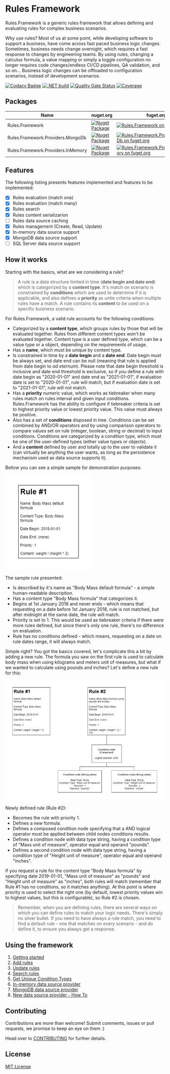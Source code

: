 # Rules Framework

Rules.Framework is a generic rules framework that allows defining and evaluating rules for complex business scenarios.

Why use rules? Most of us at some point, while developing software to support a business, have come across fast paced business logic changes. Sometimes, business needs change overnight, which requires a fast response to changes by engineering teams. By using rules, changing a calculus formula, a value mapping or simply a toggle configuration no longer requires code changes/endless CI/CD pipelines, QA validation, and so on... Business logic changes can be offloaded to configuration scenarios, instead of development scenarios.

[![Codacy Badge](https://api.codacy.com/project/badge/Grade/8b48f4541fba4d4b8bad2e9a8563ede3)](https://app.codacy.com/gh/Farfetch/rules-framework?utm_source=github.com&utm_medium=referral&utm_content=Farfetch/rules-framework&utm_campaign=Badge_Grade_Settings)
[![.NET build](https://github.com/luispfgarces/rules-framework/actions/workflows/dotnet-build.yml/badge.svg)](https://github.com/luispfgarces/rules-framework/actions/workflows/dotnet-build.yml)
[![Quality Gate Status](https://sonarcloud.io/api/project_badges/measure?project=pikenikes_rules-framework&metric=alert_status)](https://sonarcloud.io/dashboard?id=pikenikes_rules-framework)
[![Coverage](https://sonarcloud.io/api/project_badges/measure?project=pikenikes_rules-framework&metric=coverage)](https://sonarcloud.io/dashboard?id=pikenikes_rules-framework)

## Packages

|Name                             |nuget.org|fuget.org|
|---------------------------------|----|---------|
|Rules.Framework|[![Nuget Package](https://img.shields.io/nuget/v/Rules.Framework.svg?logo=nuget)](https://www.nuget.org/packages/Rules.Framework/)|[![Rules.Framework on fuget.org](https://www.fuget.org/packages/Rules.Framework/badge.svg)](https://www.fuget.org/packages/Rules.Framework)|
|Rules.Framework.Providers.MongoDb|[![Nuget Package](https://img.shields.io/nuget/v/Rules.Framework.Providers.MongoDb?logo=nuget)](https://www.nuget.org/packages/Rules.Framework.Providers.MongoDb/)|[![Rules.Framework.Providers.MongoDb on fuget.org](https://www.fuget.org/packages/Rules.Framework.Providers.MongoDb/badge.svg)](https://www.fuget.org/packages/Rules.Framework.Providers.MongoDb)|
|Rules.Framework.Providers.InMemory|[![Nuget Package](https://img.shields.io/nuget/v/Rules.Framework.Providers.InMemory?logo=nuget)](https://www.nuget.org/packages/Rules.Framework.Providers.InMemory/)|[![Rules.Framework.Providers.InMemory on fuget.org](https://www.fuget.org/packages/Rules.Framework.Providers.InMemory/badge.svg)](https://www.fuget.org/packages/Rules.Framework.Providers.InMemory)|

## Features

The following listing presents features implemented and features to be implemented:

- [x] Rules evaluation (match one)
- [x] Rules evaluation (match many)
- [x] Rules search
- [x] Rules content serializarion
- [ ] Rules data source caching
- [x] Rules management (Create, Read, Update)
- [X] In-memory data source support
- [x] MongoDB data source support
- [ ] SQL Server data source support

## How it works

Starting with the basics, what are we considering a rule?

> A rule is a data structure limited in time (**date begin and date end**) which is categorized by a **content type**. It's match on scenario is constrained by **conditions** which are used to determine if it is applicable, and also defines a **priority** as untie criteria when multiple rules have a match. A rule contains its **content** to be used on a specific business scenario.

For Rules.Framework, a valid rule accounts for the following conditions:

- Categorized by a **content type**, which groups rules by those that will be evaluated together. Rules from different content types won't be evaluated together. Content type is a user defined type, which can be a value type or a object, depending on the requirements of usage.
- Has a **name**, which must be unique by content type.
- Is constrained in time by a **date begin** and a **date end**. Date begin must be always set, and date end can be null (meaning that rule is applied from date begin to _ad eternum_). Please note that date begin threshold is inclusive and date end threshold is exclusive, so if you define a rule with date begin as "2020-01-01" and date end as "2021-01-01", if evaluation date is set to "2020-01-01", rule will match, but if evaluation date is set to "2021-01-01", rule will not match.
- Has a **priority** numeric value, which works as tiebreaker when many rules match on rules interval and given input conditions. Rules.Framework has the ability to configure if tiebreaker criteria is set to highest priority value or lowest priority value. This value must always be positive.
- Also has a set of **conditions** disposed in tree. Conditions can be set combined by AND/OR operators and by using comparison operators to compare values set on rule (integer, boolean, string or decimal) to input conditions. Conditions are categorized by a condition type, which must be one of the user-defined types (either value types or objects).
- And a **content** defined by user and totally up to the user to validate it (can virtually be anything the user wants, as long as the persistence mechanism used as data source supports it).

Bellow you can see a simple sample for demonstration purposes:

![Rule Sample 1](docs/rule-sample-1.png)

The sample rule presented:

- Is described by it's name as "Body Mass default formula" - a simple human-readable description.
- Has a content type "Body Mass formula" that categorizes it.
- Begins at 1st January 2018 and never ends - which means that requesting on a date before 1st January 2018, rule is not matched, but after midnight at the same date, the rule will match.
- Priority is set to 1. This would be used as tiebreaker criteria if there were more rules defined, but since there's only one rule, there's no difference on evaluation.
- Rule has no conditions defined - which means, requesting on a date on rule dates range, it will always match.

Simple right? You got the basics covered, let's complicate this a bit by adding a new rule. The formula you saw on the first rule is used to calculate body mass when using kilograms and meters unit of measures, but what if we wanted to calculate using pounds and inches? Let's define a new rule for this:

![Rule Sample 2](docs/rule-sample-2.png)

Newly defined rule (Rule #2):

- Becomes the rule with priority 1.
- Defines a new formula.
- Defines a composed condition node specifying that a AND logical operator must be applied between child nodes conditions results.
- Defines a condition node with data type string, having a condition type of "Mass unit of measure", operator equal and operand "pounds".
- Defines a second condition node with data type string, having a condition type of "Height unit of measure", operator equal and operand "inches".

If you request a rule for the content type "Body Mass formula" by specifying date 2019-01-01, "Mass unit of measure" as "pounds" and "Height unit of measure" as "inches", both rules will match (remember that Rule #1 has no conditions, so it matches anything). At this point is where priority is used to select the right one (by default, lowest priority values win to highest values, but this is configurable), so Rule #2 is chosen.

> Remember, when you are defining rules, there are several ways on which you can define rules to match your logic needs. There's simply no silver bullet. If you need to have always a rule match, you need to find a default rule - one that matches on every scenario - and do define it, to ensure you always get a response.

## Using the framework

1.  [Getting started](docs/getting-started.md)
2.  [Add rules](docs/add-rules.md)
3.  [Update rules](docs/update-rules.md)
4.  [Search rules](docs/search-rules.md)
5.  [Get Unique Condition Types](get-unique-condition-types.md)
6.  [In-memory data source provider](docs/using-in-memory-data-source.md)
7.  [MongoDB data source provider](docs/using-mongo-db-data-source.md)
8.  [New data source provider - How To](docs/new-data-source-how-to.md)

## Contributing

Contributions are more than welcome! Submit comments, issues or pull requests, we promise to keep an eye on them :)

Head over to [CONTRIBUTING](CONTRIBUTING.md) for further details.

## License

[MIT License](LICENSE.md)